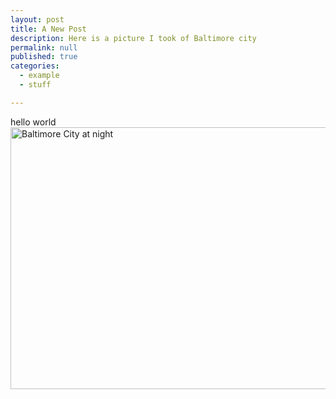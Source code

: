 ```yaml
---
layout: post
title: A New Post
description: Here is a picture I took of Baltimore city
permalink: null
published: true
categories:
  - example
  - stuff

---
```

<p>hello world<img src="https://sls-ci-bowtie-houndstooth-root-us-east-1-assets.s3.amazonaws.com/Thee-Dust/Jekyll-test/1651076169808-Clear.jpg" alt="Baltimore City at night" width="845" height="419" /></p>

